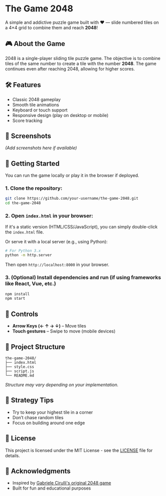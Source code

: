 # The Game 2048

A simple and addictive puzzle game built with ❤️ — slide numbered tiles on a 4×4 grid to combine them and reach **2048**!

## 🎮 About the Game

2048 is a single-player sliding tile puzzle game. The objective is to combine tiles of the same number to create a tile with the number **2048**. The game continues even after reaching 2048, allowing for higher scores.

## 🛠 Features

- Classic 2048 gameplay
- Smooth tile animations
- Keyboard or touch support
- Responsive design (play on desktop or mobile)
- Score tracking

## 📸 Screenshots

*(Add screenshots here if available)*

## 🚀 Getting Started

You can run the game locally or play it in the browser if deployed.

### 1. Clone the repository:

```bash
git clone https://github.com/your-username/the-game-2048.git
cd the-game-2048
```

### 2. Open `index.html` in your browser:

If it's a static version (HTML/CSS/JavaScript), you can simply double-click the `index.html` file.

Or serve it with a local server (e.g., using Python):

```bash
# For Python 3.x
python -m http.server
```

Then open `http://localhost:8000` in your browser.

### 3. (Optional) Install dependencies and run (if using frameworks like React, Vue, etc.)

```bash
npm install
npm start
```

## 🎯 Controls

- **Arrow Keys (← ↑ → ↓)** – Move tiles
- **Touch gestures** – Swipe to move (mobile devices)

## 📁 Project Structure

```
the-game-2048/
├── index.html
├── style.css
├── script.js
└── README.md
```

*Structure may vary depending on your implementation.*

## 🧠 Strategy Tips

- Try to keep your highest tile in a corner
- Don’t chase random tiles
- Focus on building around one edge

## 📝 License

This project is licensed under the MIT License - see the [LICENSE](LICENSE) file for details.

## 🙌 Acknowledgments

- Inspired by [Gabriele Cirulli's original 2048 game](https://github.com/gabrielecirulli/2048)
- Built for fun and educational purposes
